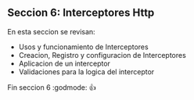 ## Seccion 6: Interceptores Http 

En esta seccion se revisan:
- Usos y funcionamiento de Interceptores
- Creacion, Registro y configuracion de Interceptores
- Aplicacion de un interceptor
- Validaciones para la logica del interceptor

Fin seccion 6 :godmode: :+1: